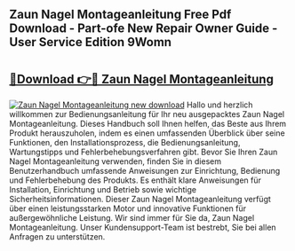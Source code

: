 ## Zaun Nagel Montageanleitung Free Pdf Download - Part-ofe New Repair Owner Guide - User Service Edition 9Womn

# <h2><a href="http://df6ak6v.blite.top/?on=Zaun+Nagel+Montageanleitung">🔗Download 👉🔴 Zaun Nagel Montageanleitung</a></h2>

[![Zaun Nagel Montageanleitung new download](https://i.imgur.com/lujVjoI.png)](http://df6ak6v.blite.top/?on=Zaun+Nagel+Montageanleitung)
Hallo und herzlich willkommen zur Bedienungsanleitung für Ihr neu ausgepacktes Zaun Nagel Montageanleitung. Dieses Handbuch soll Ihnen helfen, das Beste aus Ihrem Produkt herauszuholen, indem es einen umfassenden Überblick über seine Funktionen, den Installationsprozess, die Bedienungsanleitung, Wartungstipps und Fehlerbehebungsverfahren gibt. Bevor Sie Ihren Zaun Nagel Montageanleitung verwenden, finden Sie in diesem Benutzerhandbuch umfassende Anweisungen zur Einrichtung, Bedienung und Fehlerbehebung des Produkts. Es enthält klare Anweisungen für Installation, Einrichtung und Betrieb sowie wichtige Sicherheitsinformationen. Dieser Zaun Nagel Montageanleitung verfügt über einen leistungsstarken Motor und innovative Funktionen für außergewöhnliche Leistung. Wir sind immer für Sie da, Zaun Nagel Montageanleitung. Unser Kundensupport-Team ist bestrebt, Sie bei allen Anfragen zu unterstützen.
